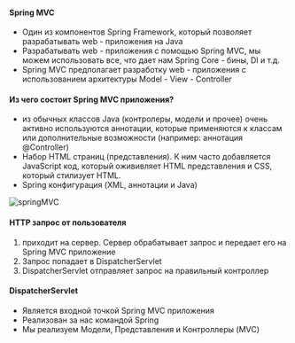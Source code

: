 #### Spring MVC
- Один из компонентов Spring Framework, который позволяет разрабатывать web - приложения на Java
- Разрабатывать web - приложения с помощью Spring MVC, мы можем использовать все, что дает нам Spring Core - бины, DI и т.д.
- Spring MVC предполагает разработку web - приложения с использованием архитектуры Model - View - Controller

#### Из чего состоит Spring MVC приложения?
- из обычных классов Java (контролеры, модели и прочее) очень активно используются аннотации, которые применяются к классам или дополнительные возможности (например: аннотация @Controller)
- Набор HTML страниц (представления). К ним часто добавляется JavaScript код, который ожививляет HTML представления и CSS, который стилизует HTML.
- Spring конфигурация (XML, аннотации и Java)

![springMVC](https://user-images.githubusercontent.com/74898966/103503047-b210e280-4e85-11eb-9101-3137abaad971.jpg)



#### HTTP запрос от пользователя
1) приходит на сервер. Сервер обрабатывает запрос и передает его на Spring MVC приложение
2) Запрос попадает в DispatcherServlet
3) DispatcherServlet отправляет запрос на правильный контроллер

#### DispatcherServlet
- Является входной точкой Spring MVC приложения
- Реализован за нас командой Spring
- Мы реализуем Модели, Представления и Контроллеры (MVC)

